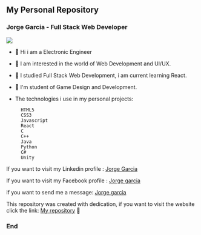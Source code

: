 ## My Personal Repository

### Jorge Garcia - Full Stack Web Developer

![](https://i.postimg.cc/tJzpTtxD/fotojg.jpg)

- 👋 Hi i am a  Electronic Engineer

- 👀 I am interested in the world of Web Development and UI/UX.

- 🌱 I studied Full Stack Web Development, i am current learning React.

- 🌱 I'm student of Game Design and Development.  

- The technologies i use in my personal projects:

		HTML5
		CSS3
		Javascript
		React
		C
		C++
		Java
		Python
  		C#
  		Unity

If you want to visit my Linkedin profile : [Jorge Garcia](https://www.linkedin.com/in/jorge-garcia-fssd/  "Jorge Garcia")

If you want to visit my Facebook profile : [Jorge garcia](https://www.facebook.com/jorge.garcia.7311352/  "Jorge Garcia")

if you want to send me a message: [Jorge garcia](https://wa.me/+51993797448  "Jorge Garcia")

This repository was created with dedication, if you want to visit the website click the link: [My repository](https://portfolio-jorgelga2707.vercel.app/ "My Repository") 💙

### End
